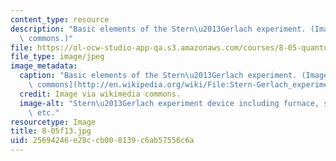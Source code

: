```yaml
---
content_type: resource
description: "Basic elements of the Stern\u2013Gerlach experiment. (Image via wikimedia\
  \ commons.)"
file: https://ol-ocw-studio-app-qa.s3.amazonaws.com/courses/8-05-quantum-physics-ii-fall-2013/25694246e28ccb008139c6ab57556c6a_8-05f13.jpg
file_type: image/jpeg
image_metadata:
  caption: "Basic elements of the Stern\u2013Gerlach experiment. (Image via [wikimedia\
    \ commons](http://en.wikipedia.org/wiki/File:Stern-Gerlach_experiment.PNG).)"
  credit: Image via wikimedia commons.
  image-alt: "Stern\u2013Gerlach experiment device including furnace, silver atoms,\
    \ etc."
resourcetype: Image
title: 8-05f13.jpg
uid: 25694246-e28c-cb00-8139-c6ab57556c6a
---
```

